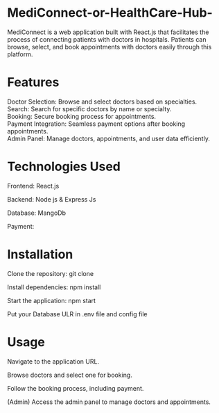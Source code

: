 # MediConnect-or-HealthCare-Hub-

MediConnect is a web application built with React.js that facilitates the process of connecting patients with doctors in hospitals. Patients can browse, select, and book appointments with doctors easily through this platform.

# Features <br/>
Doctor Selection: Browse and select doctors based on specialties.
<br/>
Search: Search for specific doctors by name or specialty.
<br/>
Booking: Secure booking process for appointments.
<br/>
Payment Integration: Seamless payment options after booking appointments.
<br/>
Admin Panel: Manage doctors, appointments, and user data efficiently.

# Technologies Used <br/>
Frontend: React.js <br/>

Backend: Node js & Express Js <br/>

Database: MangoDb <br/>

Payment: <br/>

# Installation <br/>
Clone the repository: git clone <repository-url> <br/>

Install dependencies: npm install <br/>

Start the application: npm start <br/>

Put your Database ULR in .env file and config file <br/>

# Usage
Navigate to the application URL. <br/>

Browse doctors and select one for booking. <br/>

Follow the booking process, including payment.<br/> 

(Admin) Access the admin panel to manage doctors and appointments. <br/>